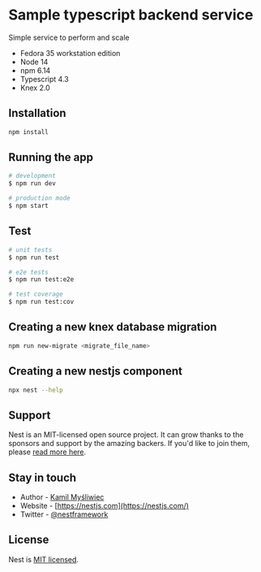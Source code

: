# Sample typescript backend service

Simple service to perform and scale

- Fedora 35 workstation edition
- Node 14
- npm 6.14
- Typescript 4.3
- Knex 2.0

## Installation

```bash
npm install
```

## Running the app

```bash
# development
$ npm run dev

# production mode
$ npm start
```

## Test

```bash
# unit tests
$ npm run test

# e2e tests
$ npm run test:e2e

# test coverage
$ npm run test:cov
```

## Creating a new knex database migration

```bash
npm run new-migrate <migrate_file_name>
```

## Creating a new nestjs component

```bash
npx nest --help
```

## Support

Nest is an MIT-licensed open source project. It can grow thanks to the sponsors and support by the amazing backers. If you'd like to join them, please [read more here](https://docs.nestjs.com/support).

## Stay in touch

- Author - [Kamil Myśliwiec](https://kamilmysliwiec.com)
- Website - [https://nestjs.com](https://nestjs.com/)
- Twitter - [@nestframework](https://twitter.com/nestframework)

## License

Nest is [MIT licensed](LICENSE).
